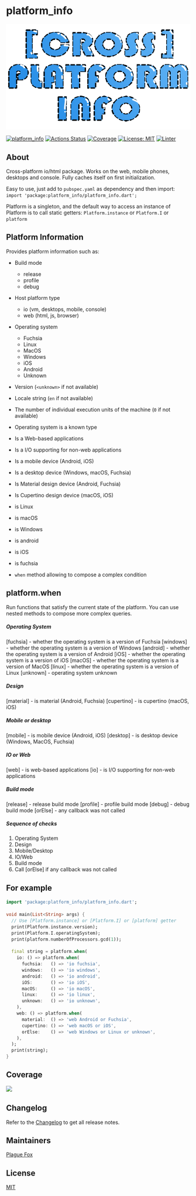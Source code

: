 # platform_info

[![](https://github.com/PlugFox/platform_info/raw/master/.img/logo.png)](https://github.com/PlugFox/platform_info)

[![platform_info](https://img.shields.io/pub/v/platform_info.svg)](https://pub.dev/packages/platform_info)
[![Actions Status](https://github.com/PlugFox/platform_info/actions/workflows/checkout.yml/badge.svg)](https://github.com/PlugFox/platform_info/actions)
[![Coverage](https://codecov.io/gh/PlugFox/platform_info/branch/master/graph/badge.svg)](https://codecov.io/gh/PlugFox/platform_info)
[![License: MIT](https://img.shields.io/badge/license-MIT-purple.svg)](https://opensource.org/licenses/MIT)
[![Linter](https://img.shields.io/badge/style-effective_dart-40c4ff.svg)](https://github.com/tenhobi/effective_dart)

## About

Cross-platform io/html package.
Works on the web, mobile phones, desktops and console.
Fully caches itself on first initialization.

Easy to use, just add to `pubspec.yaml` as dependency and then import:
`import 'package:platform_info/platform_info.dart';`

Platform is a singleton, and the default way to access an instance of Platform is to call static getters:
`Platform.instance` or `Platform.I` or `platform`

## Platform Information

Provides platform information such as:

- Build mode

  - release
  - profile
  - debug

- Host platform type

  - io (vm, desktops, mobile, console)
  - web (html, js, browser)

- Operating system

  - Fuchsia
  - Linux
  - MacOS
  - Windows
  - iOS
  - Android
  - Unknown

- Version (`<unknown>` if not available)

- Locale string (`en` if not available)

- The number of individual execution units of the machine (`0` if not available)

- Operating system is a known type

- Is a Web-based applications

- Is a I/O supporting for non-web applications

- Is a mobile device (Android, iOS)

- Is a desktop device (Windows, macOS, Fuchsia)

- Is Material design device (Android, Fuchsia)

- Is Cupertino design device (macOS, iOS)

- is Linux

- is macOS

- is Windows

- is android

- is iOS

- is fuchsia

- `when` method allowing to compose a complex condition

## platform.when

Run functions that satisfy the current state of the platform.
You can use nested methods to compose more complex queries.

##### Operating System

[fuchsia] - whether the operating system is a version of Fuchsia
[windows] - whether the operating system is a version of Windows
[android] - whether the operating system is a version of Android
[iOS] - whether the operating system is a version of iOS
[macOS] - whether the operating system is a version of MacOS
[linux] - whether the operating system is a version of Linux
[unknown] - operating system unknown

##### Design

[material] - is material (Android, Fuchsia)
[cupertino] - is cupertino (macOS, iOS)

##### Mobile or desktop

[mobile] - is mobile device (Android, iOS)
[desktop] - is desktop device (Windows, MacOS, Fuchsia)

##### IO or Web

[web] - is web-based applications
[io] - is I/O supporting for non-web applications

##### Build mode

[release] - release build mode
[profile] - profile build mode
[debug] - debug build mode
[orElse] - any callback was not called

##### Sequence of checks

1. Operating System
2. Design
3. Mobile/Desktop
4. IO/Web
5. Build mode
6. Call [orElse] if any callback was not called

## For example

```dart
import 'package:platform_info/platform_info.dart';

void main(List<String> args) {
  // Use [Platform.instance] or [Platform.I] or [platform] getter
  print(Platform.instance.version);
  print(Platform.I.operatingSystem);
  print(platform.numberOfProcessors.gcd(1));

  final string = platform.when(
    io: () => platform.when(
      fuchsia:   () => 'io fuchsia',
      windows:   () => 'io windows',
      android:   () => 'io android',
      iOS:       () => 'io iOS',
      macOS:     () => 'io macOS',
      linux:     () => 'io linux',
      unknown:   () => 'io unknown',
    ),
    web: () => platform.when(
      material:  () => 'web Android or Fuchsia',
      cupertino: () => 'web macOS or iOS',
      orElse:    () => 'web Windows or Linux or unknown',
    ),
  );
  print(string);
}
```

## Coverage

[![](https://codecov.io/gh/PlugFox/platform_info/branch/dev/graphs/sunburst.svg)](https://codecov.io/gh/PlugFox/platform_info/branch/master)

## Changelog

Refer to the [Changelog](https://github.com/plugfox/platform_info/blob/master/CHANGELOG.md) to get all release notes.

## Maintainers

[Plague Fox](https://plugfox.dev)

## License

[MIT](https://opensource.org/licenses/MIT)
